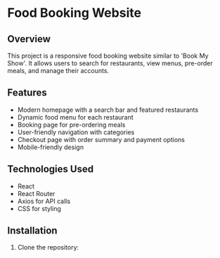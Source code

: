# Food Booking Website

## Overview

This project is a responsive food booking website similar to 'Book My Show'. It allows users to search for restaurants, view menus, pre-order meals, and manage their accounts.

## Features

- Modern homepage with a search bar and featured restaurants
- Dynamic food menu for each restaurant
- Booking page for pre-ordering meals
- User-friendly navigation with categories
- Checkout page with order summary and payment options
- Mobile-friendly design

## Technologies Used

- React
- React Router
- Axios for API calls
- CSS for styling

## Installation

1. Clone the repository:
   